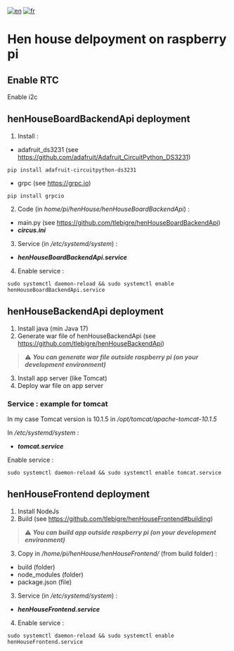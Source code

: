 [![en](https://img.shields.io/badge/lang-en-ab4b52.svg)](https://github.com/tlebigre/henHouseRpiDeployment/blob/main/README.md)
[![fr](https://img.shields.io/badge/lang-fr-318ce7.svg)](https://github.com/tlebigre/henHouseRpiDeployment/blob/main/README.fr.md)

# Hen house delpoyment on raspberry pi
## Enable RTC
Enable i2c

## henHouseBoardBackendApi deployment

1. Install :
- adafruit_ds3231 (see https://github.com/adafruit/Adafruit_CircuitPython_DS3231) 
```shell
pip install adafruit-circuitpython-ds3231 
```
- grpc (see https://grpc.io) 
```shell
pip install grpcio
```

2. Code (in *home/pi/henHouse/henHouseBoardBackendApi*) :
- main.py (see https://github.com/tlebigre/henHouseBoardBackendApi)
- ***circus.ini***

3. Service (in */etc/systemd/system*) :
- ***henHouseBoardBackendApi.service***

4. Enable service :
```shell
sudo systemctl daemon-reload && sudo systemctl enable henHouseBoardBackendApi.service
```

## henHouseBackendApi deployment

1. Install java (min Java 17) 
2. Generate war file of henHouseBackendApi (see https://github.com/tlebigre/henHouseBackendApi) 
> :warning: ***You can generate war file outside raspberry pi (on your development environment)***

3. Install app server (like Tomcat)
4. Deploy war file on app server

### Service : example for tomcat
In my case Tomcat version is 10.1.5 in */opt/tomcat/apache-tomcat-10.1.5*

In */etc/systemd/system* :
- ***tomcat.service***

Enable service :
```shell
sudo systemctl daemon-reload && sudo systemctl enable tomcat.service
```

## henHouseFrontend deployment

1. Install NodeJs
2. Build (see https://github.com/tlebigre/henHouseFrontend#building)
> :warning: ***You can build app outside raspberry pi (on your development environment)***

3. Copy in */home/pi/henHouse/henHouseFrontend/* (from build folder) :
- build (folder)
- node_modules (folder)
- package.json (file)

3. Service (in */etc/systemd/system*) :
- ***henHouseFrontend.service***

4. Enable service :
```shell
sudo systemctl daemon-reload && sudo systemctl enable henHouseFrontend.service
```
